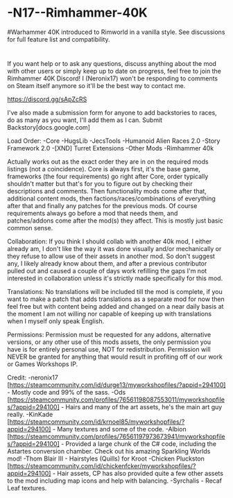 # -N17--Rimhammer-40K
#Warhammer 40K introduced to Rimworld in a vanilla style. See discussions for full feature list and compatibility.
#
If you want help or to ask any questions, discuss anything about the mod with other users or simply keep up to date on progress, feel free to join the Rimhammer 40K Discord! I (Neronix17) won't be responding to comments on Steam itself anymore so it'll be the best way to contact me.

https://discord.gg/sApZcRS

I've also made a submission form for anyone to add backstories to races, do as many as you want, I'll add them as I can. Submit Backstory[docs.google.com]

Load Order:
-Core 
-HugsLib
-JecsTools
-Humanoid Alien Races 2.0 
-Story Framework 2.0
-[XND] Turret Extensions
-Other Mods
-Rimhammer 40k

Actually works out as the exact order they are in on the required mods listings (not a coincidence).
Core is always first, it's the base game, frameworks (the four requirements) go right after Core, order typically shouldn't matter but that's for you to figure out by checking their descriptions and comments. Then functionality mods come after that, additional content mods, then factions/races/combinations of everything after that and finally any patches for the previous mods. Of course requirements always go before a mod that needs them, and patches/addons come after the mod(s) they affect. This is mostly just basic common sense.

Collaboration:
If you think I should collab with another 40k mod, I either already am, I don't like the way it was done visually and/or mechanically or they refuse to allow use of their assets in another mod. 
So don't suggest any, I likely already know about them, and after a previous contributor pulled out and caused a couple of days work refilling the gaps I'm not interested in collaboration unless it's strictly made specifically for this mod.

Translations:
No translations will be included till the mod is complete, if you want to make a patch that adds translations as a separate mod for now then feel free but with content being added and changed on a near daily basis at the moment I am not willing nor capable of keeping up with translations when I myself only speak English.

Permissions:
Permission must be requested for any addons, alternative versions, or any other use of this mods assets, the only permission you have is for entirely personal use, NOT for redistribution. Permission will NEVER be granted for anything that would result in profiting off of our work or Games Workshops IP.

Credit:
-neronix17 [https://steamcommunity.com/id/durge13/myworkshopfiles/?appid=294100] - Mostly code and 99% of the sass.
-Ods [https://steamcommunity.com/profiles/76561198087553011/myworkshopfiles/?appid=294100] - Hairs and many of the art assets, he's the main art guy really.
-KinKade [https://steamcommunity.com/id/krnoel85/myworkshopfiles/?appid=294100] - Many textures and some of the code.
-Albion [https://steamcommunity.com/profiles/76561197973673941/myworkshopfiles/?appid=294100] - Provided a large chunk of the C# code, including the Astartes conversion chamber. Check out his amazing Sparkling Worlds mod!
-Thom Blair III - Hairstyles (Quills) for Kroot
-Chicken Pluckston [https://steamcommunity.com/id/chickenfcker/myworkshopfiles/?appid=294100] - Hair assets, CP has also provided quite a few other assets to the mod including map icons and help with balancing.
-Syrchalis - Recaf Leaf textures.